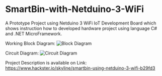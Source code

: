 # SmartBin-with-Netduino-3-WiFi
A Prototype Project using Netduino 3 WiFi IoT Development Board which shows instruction how to developed hardware project using language C# and .NET MicroFramework.

Working Block Diagram:
![Block Diagram](https://hackster.imgix.net/uploads/attachments/556227/smartbin_working_block_diagram_iDgl97Hom3.JPG)

Circuit Diagram:
![Circuit Diagram](https://hackster.imgix.net/uploads/attachments/557072/circuit_diagram_bb_LRFEPYUU6X.png?auto=compress%2Cformat&w=1280&h=960&fit=max)

Project Description is available on Link:
https://www.hackster.io/skyline/smartbin-using-netduino-3-wifi-b29fd3
